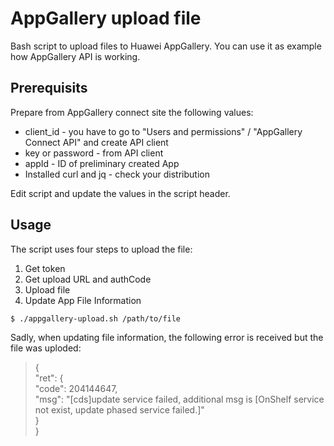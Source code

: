 # AppGallery upload file
Bash script to upload files to Huawei AppGallery. You can use it as example how AppGallery API is working. 

## Prerequisits 
Prepare from AppGallery connect site the following values: 
- client_id - you have to go to "Users and permissions" / "AppGallery Connect API" and create API client
- key or password - from API client
- appId - ID of preliminary created App
- Installed curl and jq -  check your distribution

Edit script and update the values in the script header. 

## Usage
The script uses four steps to upload the file: 
1. Get token
2. Get upload URL and authCode
3. Upload file
4. Update App File Information

`$ ./appgallery-upload.sh /path/to/file`

Sadly, when updating file information, the following error is received but the file was uploded: 
>{ <br>
>  "ret": { <br>
>    "code": 204144647, <br>
>    "msg": "[cds]update service failed, additional msg is [OnShelf service not exist, update phased service failed.]" <br>
>  } <br>
>} <br>
